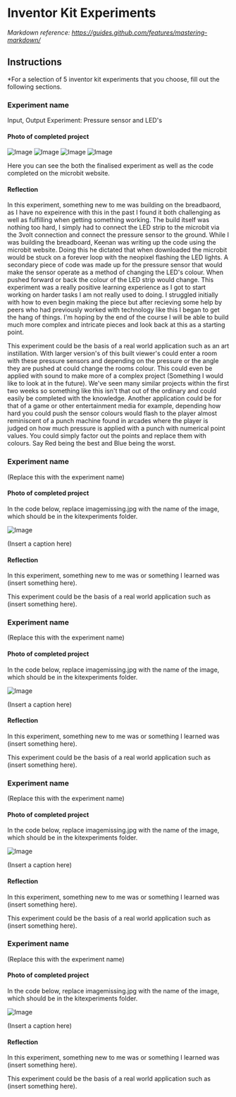 # Inventor Kit Experiments

*Markdown reference: https://guides.github.com/features/mastering-markdown/*

## Instructions ##

*For a selection of 5 inventor kit experiments that you choose, fill out the following sections.

### Experiment name ###

Input, Output Experiment: Pressure sensor and LED's

#### Photo of completed project ####

![Image](code1.HEIC)
![Image](code2.HEIC)
![Image](frontview.HEIC)
![Image](topview.HEIC)

Here you can see the both the finalised experiment as well as the code completed on the microbit website.

#### Reflection ####

In this experiment, something new to me was building on the breadbaord, as I have no expeirence with this in the past I found it both challenging as well as fulfilling when getting something working. The build itself was nothing too hard, I simply had to connect the LED strip to the microbit via the 3volt connection and connect the pressure sensor to the ground. While I was building the breadboard, Keenan was writing up the code using the microbit website. Doing this he dictated that when downloaded the microbit would be stuck on a forever loop with the neopixel flashing the LED lights. A secondary piece of code was made up for the pressure sensor that would make the sensor operate as a method of changing the LED's colour. When pushed forward or back the colour of the LED strip would change. This experiment was a really positive learning experience as I got to start working on harder tasks I am not really used to doing. I struggled initially with how to even begin making the piece but after recieving some help by peers who had previously worked with technology like this I began to get the hang of things. I'm hoping by the end of the course I will be able to build much more complex and intricate pieces and look back at this as a starting point.

This experiment could be the basis of a real world application such as an art instillation. With larger version's of this built viewer's could enter a room with these pressure sensors and depending on the pressure or the angle they are pushed at could change the rooms colour. This could even be applied with sound to make more of a complex project (Something I would like to look at in the future). We've seen many similar projects within the first two weeks so something like this isn't that out of the ordinary and could easily be completed with the knowledge. Another application could be for that of a game or other entertainment media for example, depending how hard you could push the sensor colours would flash to the player almost reminiscent of a punch machine found in arcades where the player is judged on how much pressure is applied with a punch with numerical point values. You could simply factor out the points and replace them with colours. Say Red being the best and Blue being the worst.

### Experiment name ###

(Replace this with the experiment name)

#### Photo of completed project ####
In the code below, replace imagemissing.jpg with the name of the image, which should be in the kitexperiments folder.

![Image](missingimage.png)

(Insert a caption here)

#### Reflection ####

In this experiment, something new to me was or something I learned was (insert something here).

This experiment could be the basis of a real world application such as (insert something here).

### Experiment name ###

(Replace this with the experiment name)

#### Photo of completed project ####
In the code below, replace imagemissing.jpg with the name of the image, which should be in the kitexperiments folder.

![Image](missingimage.png)

(Insert a caption here)

#### Reflection ####

In this experiment, something new to me was or something I learned was (insert something here).

This experiment could be the basis of a real world application such as (insert something here).

### Experiment name ###

(Replace this with the experiment name)

#### Photo of completed project ####
In the code below, replace imagemissing.jpg with the name of the image, which should be in the kitexperiments folder.

![Image](missingimage.png)

(Insert a caption here)

#### Reflection ####

In this experiment, something new to me was or something I learned was (insert something here).

This experiment could be the basis of a real world application such as (insert something here).

### Experiment name ###

(Replace this with the experiment name)

#### Photo of completed project ####
In the code below, replace imagemissing.jpg with the name of the image, which should be in the kitexperiments folder.

![Image](missingimage.png)

(Insert a caption here)

#### Reflection ####

In this experiment, something new to me was or something I learned was (insert something here).

This experiment could be the basis of a real world application such as (insert something here).

